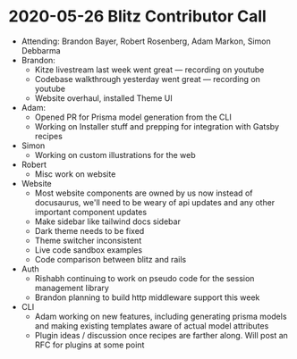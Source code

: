 # 2020-05-26 Blitz Contributor Call

- Attending: Brandon Bayer, Robert Rosenberg, Adam Markon, Simon Debbarma
- Brandon:
  - Kitze livestream last week went great — recording on youtube
  - Codebase walkthrough yesterday went great — recording on youtube
  - Website overhaul, installed Theme UI
- Adam:
  - Opened PR for Prisma model generation from the CLI
  - Working on Installer stuff and prepping for integration with Gatsby recipes
- Simon
  - Working on custom illustrations for the web
- Robert
  - Misc work on website
- Website
  - Most website components are owned by us now instead of docusaurus, we&#39;ll need to be weary of api updates and any other important component updates
  - Make sidebar like tailwind docs sidebar
  - Dark theme needs to be fixed
  - Theme switcher inconsistent
  - Live code sandbox examples
  - Code comparison between blitz and rails
- Auth
  - Rishabh continuing to work on pseudo code for the session management library
  - Brandon planning to build http middleware support this week
- CLI
  - Adam working on new features, including generating prisma models and making existing templates aware of actual model attributes
  - Plugin ideas / discussion once recipes are farther along. Will post an RFC for plugins at some point
